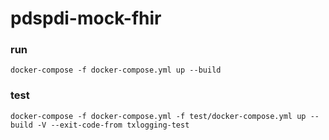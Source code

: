 # pdspdi-mock-fhir

### run

```
docker-compose -f docker-compose.yml up --build
```

### test
```
docker-compose -f docker-compose.yml -f test/docker-compose.yml up --build -V --exit-code-from txlogging-test
```
